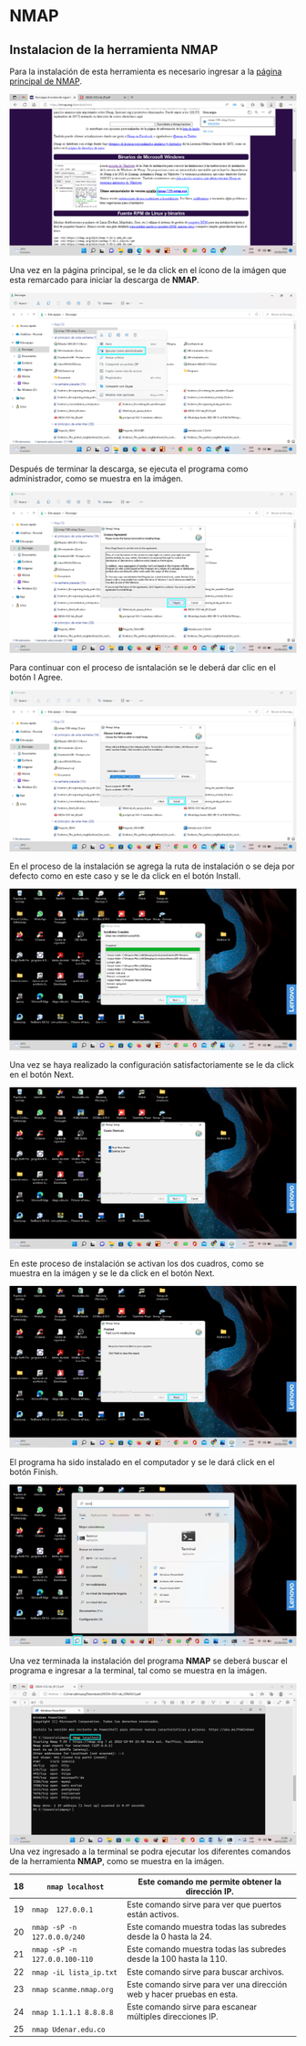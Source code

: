 #  **NMAP**

## **Instalacion de la herramienta NMAP**

Para la instalación de esta herramienta es necesario ingresar a la [página principal de NMAP][1_1].

[1_1]:https://nmap.org/download.html

![img_01](img/Img_01.png)

Una vez en la página principal, se le da click en el ícono de la imágen que esta remarcado para iniciar la descarga de **NMAP**.

![img_02](img/Img_02.png)

Después de terminar la descarga, se ejecuta el programa como administrador, como se muestra en la imágen.

![img_03](img/Img_03.png)

Para continuar con el proceso de isntalación se le deberá dar clic en el botón I Agree.

![img_04](img/Img_04.png)

En el proceso de la instalación se agrega la ruta de instalación o se deja por defecto como en este caso y se le da click en el botón Install.

![img_05](img/Img_05.png)

Una vez se haya realizado la configuración satisfactoriamente se le da click en el botón Next.

![img_06](img/Img_06.png)

En este proceso de instalación se activan los dos cuadros, como se muestra en la imágen y se le da click en el botón Next.

![img_07](img/Img_07.png)

El programa ha sido instalado en el computador y se le dará click en el botón Finish.


![img_08](img/Img_08.png)

Una vez terminada la instalación del programa **NMAP** se deberá buscar el programa e ingresar a la terminal, tal como se muestra en la imágen.

![img_09](img/Img_09.png) 
Una vez ingresado a la terminal se podra ejecutar los diferentes comandos de la herramienta **NMAP**, como se muestra en la imágen.


|     18    |     `nmap localhost`    |     Este comando me permite obtener la dirección IP.    |
|---|---|---|
|     19    |     `nmap  127.0.0.1`    |     Este comando sirve para ver que puertos están activos.    |
|     20    |     `nmap -sP -n 127.0.0.0/240`   |     Este comando muestra todas las subredes desde la 0 hasta la 24.    |
|     21    |     `nmap -sP -n 127.0.0.100-110`    |     Este comando muestra todas las subredes desde la 100 hasta la 110.    |
|     22    |     `nmap -iL lista_ip.txt`    |     Este comando sirve para buscar archivos.    |
|     23    |     `nmap scanme.nmap.org`    |     Este comando sirve para ver una dirección web y hacer pruebas en esta.    |
|     24    |      `nmap 1.1.1.1 8.8.8.8`    |     Este comando sirve para escanear múltiples direcciones IP.    |
|     25    |     `nmap Udenar.edu.co`    |          |

